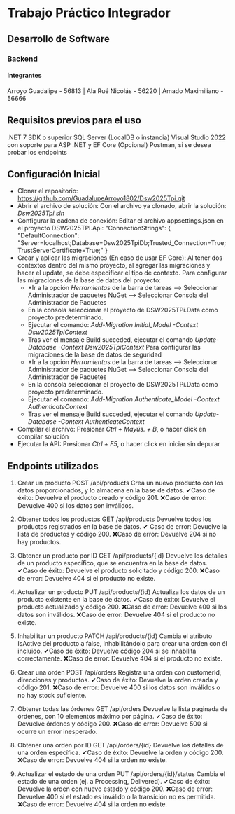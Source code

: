 # Trabajo Práctico Integrador
## Desarrollo de Software
### Backend
#### Integrantes
Arroyo Guadalipe - 56813 | Ala Rué Nicolás - 56220 | Amado Maximiliano - 56666

## Requisitos previos para el uso
.NET 7 SDK o superior
SQL Server (LocalDB o instancia)
Visual Studio 2022 con soporte para ASP .NET y EF Core
(Opcional) Postman, si se desea probar los endpoints

## Configuración Inicial
- Clonar el repositorio: https://github.com/GuadalupeArroyo1802/Dsw2025Tpi.git
- Abrir el archivo de solución: Con el archivo ya clonado, abrir la solución: _Dsw2025Tpi.sln_
- Configurar la cadena de conexión: Editar el archivo appsettings.json en el proyecto DSW2025TPI.Api: 
"ConnectionStrings": {
  "DefaultConnection": "Server=localhost;Database=Dsw2025TpiDb;Trusted_Connection=True;TrustServerCertificate=True;"
}
- Crear y aplicar las migraciones (En caso de usar EF Core): Al tener dos contextos dentro del mismo proyecto, al agregar las migraciones y hacer el update, se debe especificar el tipo de contexto. 
Para configurar las migraciones de la base de datos del proyecto:
     + *Ir a la opción *Herramientas* de la barra de tareas --> Seleccionar Administrador de paquetes NuGet --> Seleccionar Consola del Administrador de Paquetes
     + En la consola seleccionar el proyecto de DSW2025TPi.Data como proyecto predeterminado.
     + Ejecutar el comando: *Add-Migration Initial_Model -Context Dsw2025TpiContext*
     + Tras ver el mensaje Build succeded, ejecutar el comando *Update-Database -Context Dsw2025TpiContext*
 Para configurar las migraciones de la base de datos de seguridad
     + *Ir a la opción *Herramientas* de la barra de tareas --> Seleccionar Administrador de paquetes NuGet --> Seleccionar Consola del Administrador de Paquetes
     + En la consola seleccionar el proyecto de DSW2025TPi.Data como proyecto predeterminado.
     + Ejecutar el comando: *Add-Migration Authenticate_Model -Context AuthenticateContext*
     + Tras ver el mensaje Build succeded, ejecutar el comando *Update-Database -Context AuthenticateContext*
- Compilar el archivo: Presionar *Ctrl + Mayús. + B*, o hacer click en compilar solución
- Ejecutar la API: Presionar *Ctrl + F5*, o hacer click en iniciar sin depurar

## Endpoints utilizados
1) Crear un producto
POST /api/products
Crea un nuevo producto con los datos proporcionados, y lo almacena en la base de datos.
✔Caso de éxito: Devuelve el producto creado y código 201.
❌Caso de error: Devuelve 400 si los datos son inválidos.

2) Obtener todos los productos
GET /api/products
Devuelve todos los productos registrados en la base de datos.
✔ Caso de error: Devuelve la lista de productos y código 200.
❌Caso de error: Devuelve 204 si no hay productos.

3) Obtener un producto por ID
GET /api/products/{id}
Devuelve los detalles de un producto específico, que se encuentra en la base de datos.
✔Caso de éxito: Devuelve el producto solicitado y código 200.
❌Caso de error: Devuelve 404 si el producto no existe.

4) Actualizar un producto
PUT /api/products/{id}
Actualiza los datos de un producto existente en la base de datos.
✔Caso de éxito: Devuelve el producto actualizado y código 200.
❌Caso de error: Devuelve 400 si los datos son inválidos.
❌Caso de error: Devuelve 404 si el producto no existe.

5) Inhabilitar un producto
PATCH /api/products/{id}
Cambia el atributo IsActive del producto a false, inhabilitándolo para crear una orden con él incluido.
✔Caso de éxito: Devuelve código 204 si se inhabilita correctamente.
❌Caso de error: Devuelve 404 si el producto no existe.

6) Crear una orden
POST /api/orders
Registra una orden con customerId, direcciones y productos.
✔Caso de éxito: Devuelve la orden creada y código 201.
❌Caso de error: Devuelve 400 si los datos son inválidos o no hay stock suficiente.

7) Obtener todas las órdenes
GET /api/orders
Devuelve la lista paginada de órdenes, con 10 elementos máximo por página.
✔Caso de éxito: Devuelve órdenes y código 200.
❌Caso de error: Devuelve 500 si ocurre un error inesperado.

8) Obtener una orden por ID
GET /api/orders/{id}
Devuelve los detalles de una orden específica.
✔Caso de éxito: Devuelve la orden y código 200.
❌Caso de error: Devuelve 404 si la orden no existe.

9) Actualizar el estado de una orden
PUT /api/orders/{id}/status
Cambia el estado de una orden (ej. a Processing, Delivered).
✔Caso de éxito: Devuelve la orden con nuevo estado y código 200.
❌Caso de error: Devuelve 400 si el estado es inválido o la transición no es permitida.
❌Caso de error: Devuelve 404 si la orden no existe.
